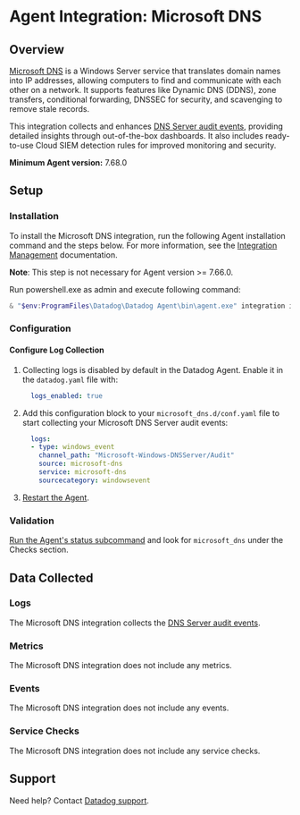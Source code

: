 # Agent Integration: Microsoft DNS

## Overview

[Microsoft DNS][4] is a Windows Server service that translates domain names into IP addresses, allowing computers to find and communicate with each other on a network. It supports features like Dynamic DNS (DDNS), zone transfers, conditional forwarding, DNSSEC for security, and scavenging to remove stale records.

This integration collects and enhances [DNS Server audit events][5], providing detailed insights through out-of-the-box dashboards. It also includes ready-to-use Cloud SIEM detection rules for improved monitoring and security.

**Minimum Agent version:** 7.68.0

## Setup

### Installation

To install the Microsoft DNS integration, run the following Agent installation command and the steps below. For more information, see the [Integration Management][6] documentation.

**Note**: This step is not necessary for Agent version >= 7.66.0.

Run powershell.exe as admin and execute following command:
  ```powershell
  & "$env:ProgramFiles\Datadog\Datadog Agent\bin\agent.exe" integration install datadog-microsoft_dns==1.0.0
  ```

### Configuration

#### Configure Log Collection

1. Collecting logs is disabled by default in the Datadog Agent. Enable it in the `datadog.yaml` file with:

    ```yaml
      logs_enabled: true
    ```

2. Add this configuration block to your `microsoft_dns.d/conf.yaml` file to start collecting your Microsoft DNS Server audit events:

    ```yaml
      logs:
      - type: windows_event
        channel_path: "Microsoft-Windows-DNSServer/Audit"
        source: microsoft-dns
        service: microsoft-dns
        sourcecategory: windowsevent
    ```

3. [Restart the Agent][3].

### Validation

[Run the Agent's status subcommand][7] and look for `microsoft_dns` under the Checks section.

## Data Collected

### Logs

The Microsoft DNS integration collects the [DNS Server audit events][5].

### Metrics

The Microsoft DNS integration does not include any metrics.

### Events

The Microsoft DNS integration does not include any events.

### Service Checks

The Microsoft DNS integration does not include any service checks.

## Support

Need help? Contact [Datadog support][1].

[1]: https://docs.datadoghq.com/help/
[2]: https://app.datadoghq.com/account/settings/agent/latest
[3]: https://docs.datadoghq.com/agent/configuration/agent-commands/#restart-the-agent
[4]: https://learn.microsoft.com/en-us/windows-server/networking/dns/dns-overview
[5]: https://learn.microsoft.com/en-us/previous-versions/windows/it-pro/windows-server-2012-r2-and-2012/dn800669(v=ws.11)#audit-events
[6]: https://docs.datadoghq.com/agent/guide/integration-management/?tab=windowspowershell#install
[7]: https://docs.datadoghq.com/agent/guide/agent-commands/#agent-status-and-information
